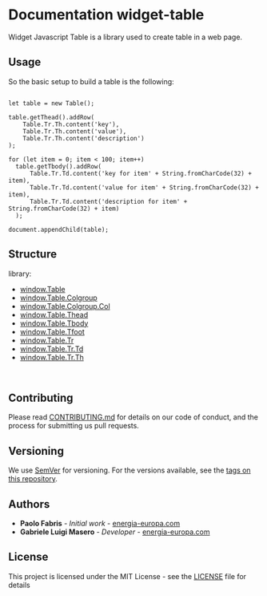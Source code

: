 # Documentation widget-table

Widget Javascript Table is a library used to create table in a web page.

## Usage

So the basic setup to build a table is the following:

```

let table = new Table();

table.getThead().addRow(
    Table.Tr.Th.content('key'),
    Table.Tr.Th.content('value'),
    Table.Tr.Th.content('description')
);

for (let item = 0; item < 100; item++)
  table.getTbody().addRow(
      Table.Tr.Td.content('key for item' + String.fromCharCode(32) + item),
      Table.Tr.Td.content('value for item' + String.fromCharCode(32) + item),
      Table.Tr.Td.content('description for item' + String.fromCharCode(32) + item)
  );

document.appendChild(table);

```

## Structure

library:
- [window.Table](https://github.com/energia-source/widget-table/tree/main/lib)
- [window.Table.Colgroup](https://github.com/energia-source/widget-table/tree/main/lib)
- [window.Table.Colgroup.Col](https://github.com/energia-source/widget-table/tree/main/lib)
- [window.Table.Thead](https://github.com/energia-source/widget-table/tree/main/lib)
- [window.Table.Tbody](https://github.com/energia-source/widget-table/tree/main/lib)
- [window.Table.Tfoot](https://github.com/energia-source/widget-table/tree/main/lib)
- [window.Table.Tr](https://github.com/energia-source/widget-table/tree/main/lib)
- [window.Table.Tr.Td](https://github.com/energia-source/widget-table/tree/main/lib)
- [window.Table.Tr.Th](https://github.com/energia-source/widget-table/tree/main/lib)

<br>

## Contributing

Please read [CONTRIBUTING.md](https://github.com/energia-source/widget-table/blob/main/CONTRIBUTING.md) for details on our code of conduct, and the process for submitting us pull requests.

## Versioning

We use [SemVer](https://semver.org/) for versioning. For the versions available, see the [tags on this repository](https://github.com/energia-source/widget-table/tags). 

## Authors

* **Paolo Fabris** - *Initial work* - [energia-europa.com](https://www.energia-europa.com/)
* **Gabriele Luigi Masero** - *Developer* - [energia-europa.com](https://www.energia-europa.com/)

## License

This project is licensed under the MIT License - see the [LICENSE](LICENSE) file for details
